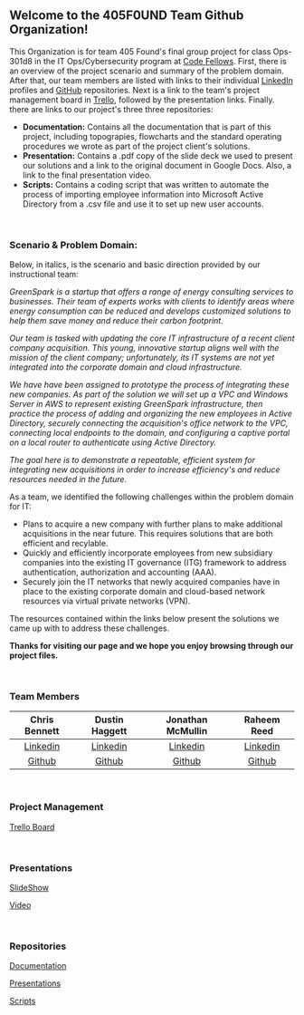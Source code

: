 <br>

## Welcome to the 405F0UND Team Github Organization!

This Organization is for team 405 Found's final group project for class Ops-301d8 in the IT Ops/Cybersecurity program at [Code Fellows](https://www.codefellows.org/). First, there is an overview of the project scenario and summary of the problem domain. After that, our team members are listed with links to their individual [LinkedIn](https://www.linkedin.com/?original_referer=) profiles and [GitHub](https://github.com) repositories. Next is a link to the team's project management board in [Trello](https://trello.com), followed by the presentation links. Finally. there are links to our project's three three repositories: 
- **Documentation:** Contains all the documentation that is part of this project, including topograpies, flowcharts and the standard operating procedures we wrote as part of the project client's solutions. 
- **Presentation:** Contains a .pdf copy of the slide deck we used to present our solutions and a link to the original document in Google Docs. Also, a link to the final presentation video. 
- **Scripts:** Contains a coding script that was written to automate the process of importing employee information into Microsoft Active Directory from a .csv file and use it to set up new user accounts. 

<br>

### Scenario & Problem Domain:

Below, in italics, is the scenario and basic direction provided by our instructional team: 

*GreenSpark is a startup that offers a range of energy consulting services to businesses. Their team of experts works with clients to identify areas where energy consumption can be reduced and develops customized solutions to help them save money and reduce their carbon footprint.*

*Our team is tasked with updating the core IT infrastructure of a recent client company acquisition. This young, innovative startup aligns well with the mission of the client company; unfortunately, its IT systems are not yet integrated into the corporate domain and cloud infrastructure.*

*We have have been assigned to prototype the process of integrating these new companies. As part of the solution we will set up a VPC and Windows Server in AWS to represent existing GreenSpark infrastructure, then practice the process of adding and organizing the new employees in Active Directory, securely connecting the acquisition's office network to the VPC, connecting local endpoints to the domain, and configuring a captive portal on a local router to authenticate using Active Directory.*

*The goal here is to demonstrate a repeatable, efficient system for integrating new acquisitions in order to increase efficiency's and reduce resources needed in the future.*

As a team, we identified the following challenges within the problem domain for IT:
- Plans to acquire a new company with further plans to make additional acquisitions in the near future. This requires solutions that are both efficient and recylable.
- Quickly and efficiently incorporate employees from new subsidiary companies into the existing IT governance (ITG) framework to address authentication, authorization and accounting (AAA). 
- Securely join the IT networks that newly acquired companies have in place to the existing corporate domain and cloud-based network resources via virtual private networks (VPN). 

The resources contained within the links below present the solutions we came up with to address these challenges. 

**Thanks for visiting our page and we hope you enjoy browsing through our project files.**


<br>


### Team Members

| Chris Bennett | Dustin Haggett | Jonathan McMullin | Raheem Reed |
|:----------------------:|:-----------------------:|:----------------------:|:----------------------:|
| [Linkedin](https://www.linkedin.com/in/chris-bennett-cybersecurity/) | [Linkedin](https://www.linkedin.com/in/dustinhaggett) | [Linkedin](https://www.linkedin.com/in/jon-mcmullin-cybersecurity/) | [Linkedin](https://www.linkedin.com/in/raheem-reed-8a7649183/) |
| [Github](https://github.com/marsecguy) | [Github](https://github.com/dustinhaggett) | [Github](https://github.com/mcmullinj84) | [Github](https://github.com/reedraheem) | [Linkedin](https://www.linkedin.com/in/raheem-reed-8a7649183/)


<br>

### Project Management

[Trello Board](https://trello.com/b/jIM8Jojh/ops-301-project-team-4)



<br>

### Presentations

[SlideShow](https://docs.google.com/presentation/d/1zmxowBter6J1kJP3ijulRlkOrP-mnWauqEHvtknU68E/edit?usp=sharing)

[Video](https://www.facebook.com/codefellows.org/videos/711803274290099/)


<br>

### Repositories

[Documentation](https://github.com/405f0und/Documentation)

[Presentations](https://github.com/405f0und/Presentations)

[Scripts](https://github.com/405f0und/Scripts)
